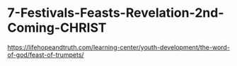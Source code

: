# 7-Festivals-Feasts-Revelation-2nd-Coming-CHRIST
https://lifehopeandtruth.com/learning-center/youth-development/the-word-of-god/feast-of-trumpets/
